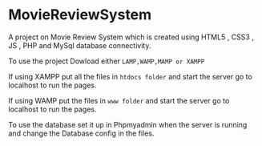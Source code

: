 # MovieReviewSystem
A project on Movie Review System which is created using HTML5 , CSS3 , JS , PHP and MySql database connectivity.

To use the project Dowload either ```LAMP,WAMP,MAMP or XAMPP```

If using XAMPP put all the files in ````htdocs folder```` and start the server 
go to localhost to run the pages.

If using WAMP put the files in ```www folder``` and start the server
go to localhost to run the pages.

To use the database set it up in Phpmyadmin when the server is running and change the Database config in the files.
